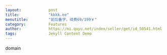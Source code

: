 ```yaml
---
layout:            post
title:             "kkkk.ee"
menutitle:         "前后叠字，续费69/199￥"
category:          Features
author:            https://mi.quyu.net/index/seller/get/id_50541.html
tags:              Jekyll Content Demo
---
```


domain
